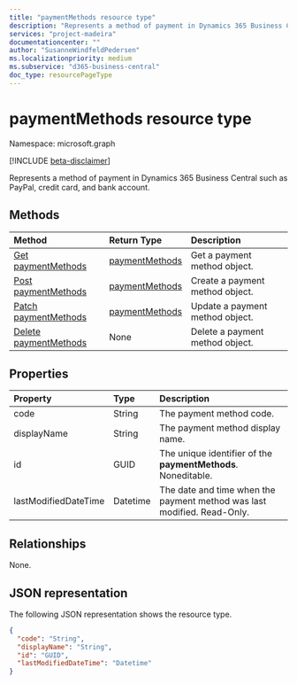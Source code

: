 ```yaml
---
title: "paymentMethods resource type" 
description: "Represents a method of payment in Dynamics 365 Business Central such as PayPal, credit card, and bank account."
services: "project-madeira"
documentationcenter: ""
author: "SusanneWindfeldPedersen"
ms.localizationpriority: medium
ms.subservice: "d365-business-central"
doc_type: resourcePageType
---
```


# paymentMethods resource type

Namespace: microsoft.graph

[!INCLUDE [beta-disclaimer](../../includes/beta-disclaimer.md)]

Represents a method of payment in Dynamics 365 Business Central such as PayPal, credit card, and bank account.

## Methods

| Method                                                          | Return Type  |Description             |
|:----------------------------------------------------------------|:-------------|:-----------------------|
|[Get paymentMethods](../api/dynamics-paymentmethods-get.md)      |[paymentMethods](dynamics-paymentmethods.md)|Get a payment method object.   |
|[Post paymentMethods](../api/dynamics-create-paymentmethods.md)  |[paymentMethods](dynamics-paymentmethods.md)|Create a payment method object.|
|[Patch paymentMethods](../api/dynamics-paymentmethods-update.md) |[paymentMethods](dynamics-paymentmethods.md)|Update a payment method object.|
|[Delete paymentMethods](../api/dynamics-paymentmethods-delete.md)|None          |Delete a payment method object.|

## Properties
| Property	         | Type	  |Description                                                  |
|:-------------------|:-------|:------------------------------------------------------------|
|code                |String  |The payment method code.                                     |
|displayName         |String  |The payment method display name.                             |
|id                  |GUID    |The unique identifier of the **paymentMethods**. Noneditable.|
|lastModifiedDateTime|Datetime|The date and time when the payment method was last modified. Read-Only.|  


## Relationships
None.

## JSON representation

The following JSON representation shows the resource type.

```json
{
  "code": "String",
  "displayName": "String",
  "id": "GUID",
  "lastModifiedDateTime": "Datetime"
}
```


